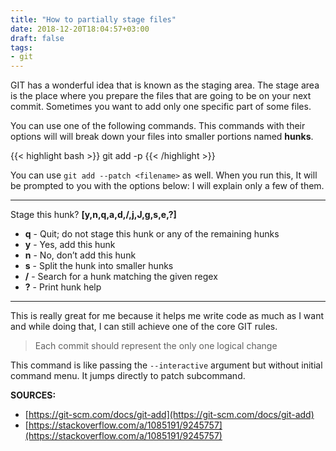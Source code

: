 ```yaml
---
title: "How to partially stage files"
date: 2018-12-20T18:04:57+03:00
draft: false
tags:
- git
---
```


GIT has a wonderful idea that is known as the staging area. The stage area is
the place where you prepare the files that are going to be on your next commit.
Sometimes you want to add only one specific part of some files.

You can use one of the following commands. This commands with their options will
will break down your files into smaller portions named **hunks**.

{{< highlight bash >}}
git add -p <filename>
{{< /highlight >}}

<!--more-->

You can use `git add --patch <filename>` as well. When you run this, It will be
prompted to you with the options below: I will explain only a few of them.

---

Stage this hunk? **[y,n,q,a,d,/,j,J,g,s,e,?]**

- **q** - Quit; do not stage this hunk or any of the remaining hunks
- **y** - Yes, add this hunk
- **n** - No, don’t add this hunk
- **s** - Split the hunk into smaller hunks
- **/** - Search for a hunk matching the given regex
- **?** - Print hunk help

---

This is really great for me because it helps me write code as much as I want and
while doing that, I can still achieve one of the core GIT rules.

> Each commit should represent the only one logical change

This command is like passing the `--interactive` argument but without initial
command menu. It jumps directly to patch subcommand.

**SOURCES:**

- [https://git-scm.com/docs/git-add](https://git-scm.com/docs/git-add)
- [https://stackoverflow.com/a/1085191/9245757](https://stackoverflow.com/a/1085191/9245757)
